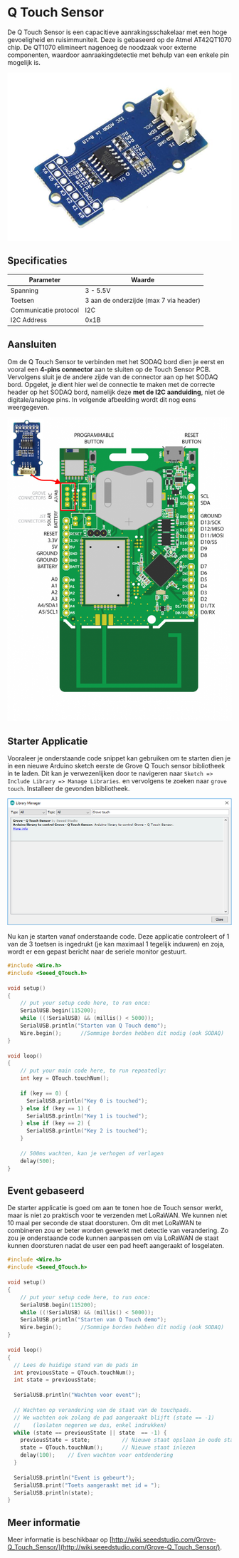 # Q Touch Sensor

De Q Touch Sensor is een capacitieve aanrakingsschakelaar met een hoge gevoeligheid en ruisimmuniteit. Deze is gebaseerd op de Atmel AT42QT1070 chip. De QT1070 elimineert nagenoeg de noodzaak voor externe componenten, waardoor aanraakingdetectie met behulp van een enkele pin mogelijk is.

![Grove - Q Touch Sensor](./img/Grove-Q_Touch_Sensor.jpg)

## Specificaties

| Parameter | Waarde |
| --- | --- |
| Spanning | 3 - 5.5V |
| Toetsen | 3 aan de onderzijde (max 7 via header) |
| Communicatie protocol | I2C |
| I2C Address | 0x1B |

## Aansluiten

Om de Q Touch Sensor te verbinden met het SODAQ bord dien je eerst en vooral een **4-pins connector** aan te sluiten op de Touch Sensor PCB. Vervolgens sluit je de andere zijde van de connector aan op het SODAQ bord. Opgelet, je dient hier wel de connectie te maken met de correcte header op het SODAQ bord, namelijk deze **met de I2C aanduiding**, niet de digitale/analoge pins. In volgende afbeelding wordt dit nog eens weergegeven.

![Touch Sensor op het SODAQ bord aansluiten](./img/connecting_q_touch.png)

## Starter Applicatie

Vooraleer je onderstaande code snippet kan gebruiken om te starten dien je in een nieuwe Arduino sketch eerste de Grove Q Touch sensor bibliotheek in te laden. Dit kan je verwezenlijken door te navigeren naar `Sketch => Include Library => Manage Libraries`. en vervolgens te zoeken naar `grove touch`. Installeer de gevonden bibliotheek.

![Zoek van de Grove Touch bibliotheek](./img/grove_q_touch_library.png)

Nu kan je starten vanaf onderstaande code. Deze applicatie controleert of 1 van de 3 toetsen is ingedrukt (je kan maximaal 1 tegelijk induwen) en zoja, wordt er een gepast bericht naar de seriele monitor gestuurt.

```c++
#include <Wire.h>
#include <Seeed_QTouch.h>

void setup()
{
    // put your setup code here, to run once:
    SerialUSB.begin(115200);
    while ((!SerialUSB) && (millis() < 5000));
    SerialUSB.println("Starten van Q Touch demo");
    Wire.begin();      //Sommige borden hebben dit nodig (ook SODAQ)
}

void loop()
{
    // put your main code here, to run repeatedly:
    int key = QTouch.touchNum();

    if (key == 0) {
      SerialUSB.println("Key 0 is touched");
    } else if (key == 1) {
      SerialUSB.println("Key 1 is touched");
    } else if (key == 2) {
      SerialUSB.println("Key 2 is touched");
    }

    // 500ms wachten, kan je verhogen of verlagen
    delay(500);
}
```

## Event gebaseerd

De starter applicatie is goed om aan te tonen hoe de Touch sensor werkt, maar is niet zo praktisch voor te verzenden met LoRaWAN. We kunnen niet 10 maal per seconde de staat doorsturen. Om dit met LoRaWAN te combineren zou er beter worden gewerkt met detectie van verandering. Zo zou je onderstaande code kunnen aanpassen om via LoRaWAN de staat kunnen doorsturen nadat de user een pad heeft aangeraakt of losgelaten.

```c++
#include <Wire.h>
#include <Seeed_QTouch.h>

void setup()
{
    // put your setup code here, to run once:
    SerialUSB.begin(115200);
    while ((!SerialUSB) && (millis() < 5000));
    SerialUSB.println("Starten van Q Touch demo");
    Wire.begin();      //Sommige borden hebben dit nodig (ook SODAQ)
}

void loop()
{
  // Lees de huidige stand van de pads in
  int previousState = QTouch.touchNum();
  int state = previousState;

  SerialUSB.println("Wachten voor event");

  // Wachten op verandering van de staat van de touchpads.
  // We wachten ook zolang de pad aangeraakt blijft (state == -1)
  //    (loslaten negeren we dus, enkel indrukken)
  while (state == previousState || state  == -1) {
    previousState = state;          // Nieuwe staat opslaan in oude staat
    state = QTouch.touchNum();      // Nieuwe staat inlezen
    delay(100);    // Even wachten voor ontdendering
  }

  SerialUSB.println("Event is gebeurt");
  SerialUSB.print("Toets aangeraakt met id = ");
  SerialUSB.println(state);
}
```

## Meer informatie

Meer informatie is beschikbaar op [http://wiki.seeedstudio.com/Grove-Q_Touch_Sensor/](http://wiki.seeedstudio.com/Grove-Q_Touch_Sensor/).